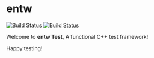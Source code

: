 
# entw #

[![Build Status](https://travis-ci.org/tetrohed/entw.svg?branch=master)](https://travis-ci.org/tetrohed/entw)
[![Build Status](https://travis-ci.org/tetrohed/entw.svg?branch=develop)](https://travis-ci.org/tetrohed/entw)

Welcome to **entw Test**, A functional C++ test framework!

Happy testing!
